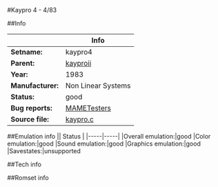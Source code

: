 #Kaypro 4 - 4/83

##Info

||Info|
|-----|-----|
|**Setname:**|kaypro4
|**Parent:**|[kayproii](kayproii.md)
|**Year:**|1983
|**Manufacturer:**|Non Linear Systems
|**Status:**|good
|**Bug reports:**|[MAMETesters](http://mametesters.org/view_all_set.php?type=1&temporary=y&search=kaypro.c)
|**Source file:**|[kaypro.c](https://github.com/mamedev/mame/blob/master/src/mess/drivers/kaypro.c)

##Emulation info
|| Status |
|-----|-----|
|Overall emulation:|good
|Color emulation:|good
|Sound emulation:|good
|Graphics emulation:|good
|Savestates:|unsupported

##Tech info

##Romset info

<!--- START OF EDITED COMMENT DO NOT TOUCH TEXT ABOVE-->

